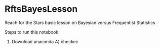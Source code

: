 # RftsBayesLesson
Reach for the Stars basic lesson on Bayesian versus Frequentist Statistics

Steps to run this notebook:
 1) Download anaconda
 	A) checkec
